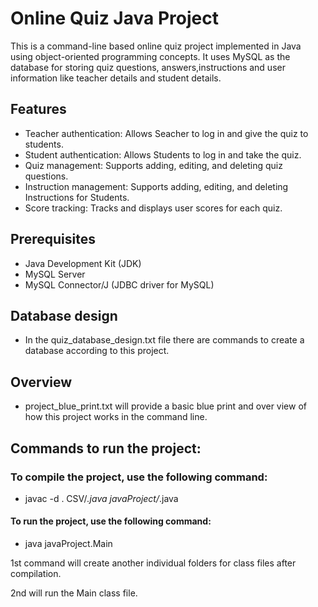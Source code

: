 # Online Quiz Java Project

This is a command-line based online quiz project implemented in Java using object-oriented programming concepts. It uses MySQL as the database for storing quiz questions, answers,instructions and user information like teacher details and student details.

## Features

- Teacher authentication: Allows Seacher to log in and give the quiz to students.
- Student authentication: Allows Students to log in and take the quiz.
- Quiz management: Supports adding, editing, and deleting quiz questions.
- Instruction management: Supports adding, editing, and deleting Instructions for Students.
- Score tracking: Tracks and displays user scores for each quiz.

## Prerequisites

- Java Development Kit (JDK)
- MySQL Server
- MySQL Connector/J (JDBC driver for MySQL)

## Database design

- In the quiz_database_design.txt file there are commands to create a database according to this project.

## Overview

- project_blue_print.txt will provide a basic blue print and over view of how this project works in the command line.


## Commands to run the project:

### To compile the project, use the following command:

- javac -d . CSV/*.java javaProject/*.java

#### To run the project, use the following command:

- java javaProject.Main

1st command will create another individual folders for class files after compilation.

2nd will run the Main class file.

